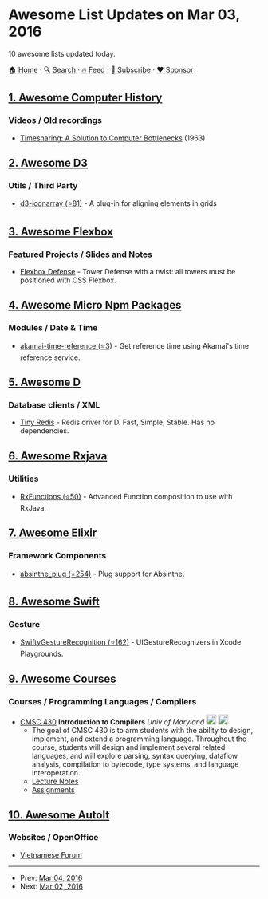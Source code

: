 # Awesome List Updates on Mar 03, 2016

10 awesome lists updated today.

[🏠 Home](/README.md) · [🔍 Search](https://www.trackawesomelist.com/search/) · [🔥 Feed](https://www.trackawesomelist.com/rss.xml) · [📮 Subscribe](https://trackawesomelist.us17.list-manage.com/subscribe?u=d2f0117aa829c83a63ec63c2f&id=36a103854c) · [❤️  Sponsor](https://github.com/sponsors/theowenyoung)



## [1. Awesome Computer History](/content/watson/awesome-computer-history/README.md)

### Videos / Old recordings

*   [Timesharing: A Solution to Computer Bottlenecks](https://www.youtube.com/watch?v=Q07PhW5sCEk) (1963)

## [2. Awesome D3](/content/wbkd/awesome-d3/README.md)

### Utils / Third Party

*   [d3-iconarray (⭐81)](https://github.com/tomgp/d3-iconarray) - A plug-in for aligning elements in grids

## [3. Awesome Flexbox](/content/afonsopacifer/awesome-flexbox/README.md)

### Featured Projects / Slides and Notes

*   [Flexbox Defense](http://www.flexboxdefense.com/) - Tower Defense with a twist: all towers must be positioned with CSS Flexbox.

## [4. Awesome Micro Npm Packages](/content/parro-it/awesome-micro-npm-packages/README.md)

### Modules / Date & Time

*   [akamai-time-reference (⭐3)](https://github.com/jucrouzet/akamai-time-reference) - Get reference time using Akamai's time reference service.

## [5. Awesome D](/content/dlang-community/awesome-d/README.md)

### Database clients / XML

*   [Tiny Redis](http://adilbaig.github.io/Tiny-Redis/) - Redis driver for D. Fast, Simple, Stable. Has no dependencies.

## [6. Awesome Rxjava](/content/eleventigers/awesome-rxjava/README.md)

### Utilities

*   [RxFunctions (⭐50)](https://github.com/pakoito/RxFunctions) - Advanced Function composition to use with RxJava.

## [7. Awesome Elixir](/content/h4cc/awesome-elixir/README.md)

### Framework Components

*   [absinthe\_plug (⭐254)](https://github.com/absinthe-graphql/absinthe_plug) - Plug support for Absinthe.

## [8. Awesome Swift](/content/matteocrippa/awesome-swift/README.md)

### Gesture

*   [SwiftyGestureRecognition (⭐162)](https://github.com/b3ll/SwiftyGestureRecognition) - UIGestureRecognizers in Xcode Playgrounds.

## [9. Awesome Courses](/content/prakhar1989/awesome-courses/README.md)

### Courses / Programming Languages / Compilers

*   [CMSC 430](http://www.cs.umd.edu/class/spring2015/cmsc430/) **Introduction to Compilers** *Univ of Maryland* <img src="https://assets-cdn.github.com/images/icons/emoji/unicode/1f4bb.png" width="20" height="20" alt="Assignments" title="Assignments" /> <img src="https://assets-cdn.github.com/images/icons/emoji/unicode/1f4dd.png" width="20" height="20" alt="Lecture Notes" title="Lecture Notes" />
    *   The goal of CMSC 430 is to arm students with the ability to design, implement, and extend a programming language. Throughout the course, students will design and implement several related languages, and will explore parsing, syntax querying, dataflow analysis, compilation to bytecode, type systems, and language interoperation.
    *   [Lecture Notes](http://www.cs.umd.edu/class/spring2015/cmsc430/Schedule.html)
    *   [Assignments](http://www.cs.umd.edu/class/spring2015/cmsc430/Projects.html)

## [10. Awesome AutoIt](/content/J2TEAM/awesome-AutoIt/README.md)

### Websites / OpenOffice

*   [Vietnamese Forum](http://autoitvn.com/)

---

- Prev: [Mar 04, 2016](/content/2016/03/04/README.md)
- Next: [Mar 02, 2016](/content/2016/03/02/README.md)